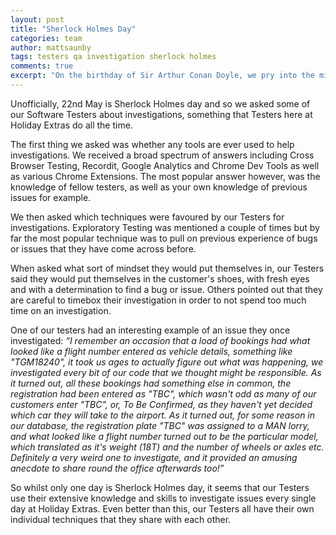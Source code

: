 ```yaml
---
layout: post
title: "Sherlock Holmes Day"
categories: team
author: mattsaunby
tags: testers qa investigation sherlock holmes
comments: true
excerpt: "On the birthday of Sir Arthur Conan Doyle, we pry into the minds of our Software Testers and how they approach investigation tasks."
---
```


Unofficially, 22nd May is Sherlock Holmes day and so we asked some of our Software Testers about investigations, something that Testers here at Holiday Extras do all the time.

The first thing we asked was whether any tools are ever used to help investigations. We received a broad spectrum of answers including Cross Browser Testing, Recordit, Google Analytics and Chrome Dev Tools as well as various Chrome Extensions. The most popular answer however, was the knowledge of fellow testers, as well as your own knowledge of previous issues for example.

We then asked which techniques were favoured by our Testers for investigations. Exploratory Testing was mentioned a couple of times but by far the most popular technique was to pull on previous experience of bugs or issues that they have come across before.

When asked what sort of mindset they would put themselves in, our Testers said they would put themselves in the customer's shoes, with fresh eyes and with a determination to find a bug or issue. Others pointed out that they are careful to timebox their investigation in order to not spend too much time on an investigation.

One of our testers had an interesting example of an issue they once investigated:
*“I remember an occasion that a load of bookings had what looked like a flight number entered as vehicle details, something like "TGM18240", it took us ages to actually figure out what was happening, we investigated every bit of our code that we thought might be responsible. As it turned out, all these bookings had something else in common, the registration had been entered as "TBC", which wasn't odd as many of our customers enter "TBC", or, To Be Confirmed, as they haven't yet decided which car they will take to the airport. As it turned out, for some reason in our database, the registration plate "TBC" was assigned to a MAN lorry, and what looked like a flight number turned out to be the particular model, which translated as it's weight (18T) and the number of wheels or axles etc. Definitely a very weird one to investigate, and it provided an amusing anecdote to share round the office afterwards too!”*

So whilst only one day is Sherlock Holmes day, it seems that our Testers use their extensive knowledge and skills to investigate issues every single day at Holiday Extras. Even better than this, our Testers all have their own individual techniques that they share with each other.
